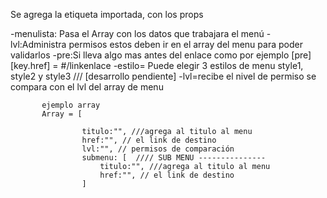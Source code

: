
Se agrega la etiqueta importada, con los props 

-menulista: Pasa el Array con los datos que trabajara el menú
-lvl:Administra permisos estos deben ir en el array del menu para poder validarlos
-pre:Si lleva algo mas antes del enlace como por ejemplo [pre][key.href] = #/linkenlace
-estilo= Puede elegir 3 estilos de menu style1, style2 y style3 /// [desarrollo pendiente]
-lvl=recibe el nivel de permiso se compara con el lvl del array de menu



           ejemplo array
           Array = [
          
                    titulo:"", ///agrega al titulo al menu
                    href:"", // el link de destino 
                    lvl:"", // permisos de comparación 
                    submenu: [  //// SUB MENU ---------------
                        titulo:"", ///agrega al titulo al menu
                        href:"", // el link de destino
                    ]
                  
           
                  




